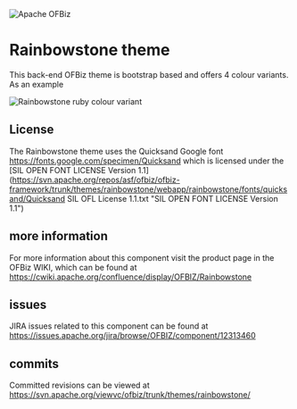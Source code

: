 <img src="http://ofbiz.apache.org/images/OFBiz-logo.png" alt="Apache OFBiz" />

# Rainbowstone theme
This back-end OFBiz theme is bootstrap based and offers 4 colour variants. As an example

<img src="http://svn.apache.org/repos/asf/ofbiz/ofbiz-framework/trunk/themes/rainbowstone/webapp/rainbowstone/images/themeRuby.png" alt="Rainbowstone ruby colour variant" />

## License
The Rainbowstone theme uses the Quicksand Google font https://fonts.google.com/specimen/Quicksand which is licensed under the [SIL OPEN FONT LICENSE Version 1.1](https://svn.apache.org/repos/asf/ofbiz/ofbiz-framework/trunk/themes/rainbowstone/webapp/rainbowstone/fonts/quicksand/Quicksand SIL OFL License 1.1.txt "SIL OPEN FONT LICENSE Version 1.1")

## more information
For more information about this component visit the product page in the OFBiz WIKI, 
which can be found at https://cwiki.apache.org/confluence/display/OFBIZ/Rainbowstone

## issues
JIRA issues related to this component can be found at https://issues.apache.org/jira/browse/OFBIZ/component/12313460

## commits
Committed revisions can be viewed at https://svn.apache.org/viewvc/ofbiz/trunk/themes/rainbowstone/
  